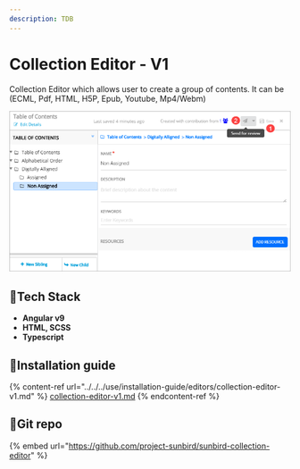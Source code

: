 ```yaml
---
description: TDB
---
```


# Collection Editor - V1

Collection Editor which allows user to create a group of contents. It can be (ECML, Pdf, HTML, H5P, Epub, Youtube, Mp4/Webm)

![](<../../../.gitbook/assets/image (1) (1).png>)

## :stars:Tech Stack

* **Angular v9**
* **HTML, SCSS**
* **Typescript**

## :stars:Installation guide

{% content-ref url="../../../use/installation-guide/editors/collection-editor-v1.md" %}
[collection-editor-v1.md](../../../use/installation-guide/editors/collection-editor-v1.md)
{% endcontent-ref %}

## :stars:Git repo

{% embed url="https://github.com/project-sunbird/sunbird-collection-editor" %}
